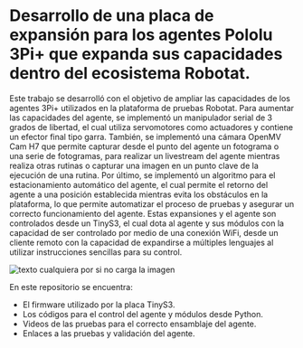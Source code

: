 # Desarrollo de una placa de expansión para los agentes Pololu 3Pi+ que expanda sus capacidades dentro del ecosistema Robotat.

Este trabajo se desarrolló con el objetivo de ampliar las capacidades de los agentes 3Pi+ utilizados en la plataforma de pruebas Robotat. Para aumentar las capacidades del agente, se implementó un manipulador serial de 3 grados de libertad, el cual utiliza servomotores como actuadores y contiene un efector final tipo garra. También, se implementó una cámara OpenMV Cam H7 que permite capturar desde el punto del agente un fotograma o una serie de fotogramas, para realizar un livestream del agente mientras realiza otras rutinas o capturar una imagen en un punto clave de la ejecución de una rutina. Por último, se implementó un algoritmo para el estacionamiento automático del agente, el cual permite el retorno del agente a una posición establecida mientras evita los obstáculos en la plataforma, lo que permite automatizar el proceso de pruebas y asegurar un correcto funcionamiento del agente. Estas expansiones y el agente son controlados desde un TinyS3, el cual dota al agente y sus módulos con la capacidad de ser controlado por medio de una conexión WiFi, desde un cliente remoto con la capacidad de expandirse a múltiples lenguajes al utilizar instrucciones sencillas para su control.

![texto cualquiera por si no carga la imagen]([[https://drive.google.com/drive/folders/1M0-l4vgCEoWe_Ak4hhNb-P6u3T02AsVO](https://drive.google.com/file/d/1CrEVgJp52Zmcis1GbUUjrqEf7JEltLnL/view?usp=sharing)](https://github.com/JoseLuisA-P/Tesis-ESP32-Pololu/blob/main/assets/TitlePic-PhotoRoom.png-PhotoRoom.png))

En este repositorio se encuentra:
- El firmware utilizado por la placa TinyS3.
- Los códigos para el control del agente y módulos desde Python.
- Videos de las pruebas para el correcto ensamblaje del agente.
- Enlaces a las pruebas y validación del agente.
 
